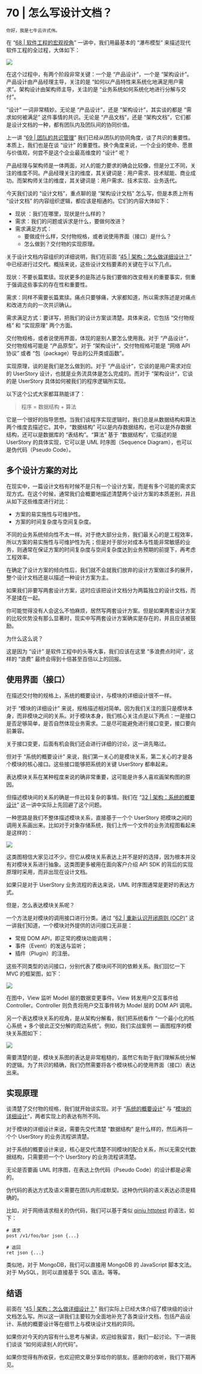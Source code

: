 # 70 | 怎么写设计文档？

    你好，我是七牛云许式伟。

在 “[68 | 软件工程的宏观视角](https://time.geekbang.org/column/article/182924)” 一讲中，我们用最基本的 “瀑布模型” 来描述现代软件工程的全过程，大体如下：

![](https://static001.geekbang.org/resource/image/71/41/7141be3e927921fa8a73cd3d4a753541.png)

在这个过程中，有两个阶段非常关键：一个是 “产品设计”，一个是 “架构设计”。产品设计由产品经理主导，关注的是 “如何以产品特性来系统化地满足用户需求”。架构设计由架构师主导，关注的是 “业务系统如何系统化地进行分解与交付”。

“设计” 一词非常精妙。无论是 “产品设计”，还是 “架构设计”，其实谈的都是 “需求如何被满足” 这件事情的共识。无论是 “产品文档”，还是 “架构文档”，它们都是设计文档的一种，都有团队内及团队间的协同价值。

上一讲 “[69 | 团队的共识管理](https://time.geekbang.org/column/article/183900)” 我们已经从团队的协同角度，谈了共识的重要性。本质上，我们也是在谈 “设计” 的重要性。换个角度来说，一个企业的使命、愿景与价值观，何尝不是这个企业最高维度的 “设计” 呢？

产品经理与架构师是一体两面，对人的能力要求的确会比较像，但是分工不同，关注的维度不同。产品经理关注的维度，其关键词是：用户需求、技术赋能、商业成功。而架构师关注的维度，其关键词是：用户需求、技术实现、业务迭代。

今天我们谈的 “设计文档”，重点聊的是 “架构设计文档” 怎么写，但是本质上所有 “设计文档” 的内容组织逻辑，都应该是相通的。它们的内容大体如下：

*   现状 ：我们在哪里，现状是什么样的？
*   需求：我们的问题或诉求是什么，要做何改进？
*   需求满足方式：
    *   要做成什么样，交付物规格，或者说使用界面（接口）是什么？
    *   怎么做到？交付物的实现原理。

关于设计文档内容组织的详细说明，我们在前面 “[45 | 架构：怎么做详细设计？](https://time.geekbang.org/column/article/142032)” 中已经进行过交代。概括来说，这些设计文档要素的关键在于以下几点。

现状：不要长篇累牍。现状更多的是陈述与我们要做的改变相关的重要事实，侧重于强调这些事实的存在性和重要性。

需求：同样不需要长篇累牍。痛点只要够痛，大家都知道，所以需求陈述是对痛点和改进方向的一次共识确认。

需求满足方式：要详写，把我们的设计方案谈清楚。具体来说，它包括 “交付物规格” 和 “实现原理” 两个方面。

交付物规格，或者说使用界面，体现的是别人要怎么使用我。对于 “产品设计”，交付物规格可能是 “产品原型”。对于 “架构设计”，交付物规格可能是 “网络 API 协议” 或者 “包（package）导出的公开类或函数”。

实现原理，谈的是我们是怎么做到的。对于 “产品设计”，它谈的是用户需求对应的 UserStory 设计，也就是业务流具体是怎么完成的。而对于 “架构设计”，它谈的是 UserStory 具体如何被我们的程序逻辑所实现。

以下这个公式大家都耳熟能详了：

> 程序 = 数据结构 + 算法

它是一个很好的指导思想。当我们谈程序实现逻辑时，我们总是从数据结构和算法两个维度去描述它。其中，“数据结构” 可以是内存数据结构，也可以是外存数据结构，还可以是数据库的 “表结构”。“算法” 基于 “数据结构”，它描述的是 UserStory 的具体实现，它可以是 UML 时序图（Sequence Diagram），也可以是伪代码（Pseudo Code）。

## 多个设计方案的对比

在现实中，一篇设计文档有时候不是只有一个设计方案，而是有多个可能的需求实现方式。在这个时候，通常我们会概要地描述清楚两个设计方案的本质差别，并且从如下这些维度进行对比：

*   方案的易实施性与可维护性。
*   方案的时间复杂度与空间复杂度。

不同的业务系统倾向性不太一样。对于绝大部分业务，我们最关心的是工程效率，所以方案的易实施性与可维护性为先；但是对于部分对成本与性能非常敏感的业务，则通常在保证方案的时间复杂度与空间复杂度达到业务预期的前提下，再考虑工程效率。

在确定了设计方案的倾向性后，我们就不会就我们放弃的设计方案做过多的展开，整个设计文档还是以描述一种设计方案为主。

如果我们非要写两套设计方案，这时应该把设计文档分为两篇独立的设计文档，而不是揉在一起。

你可能觉得没有人会这么不怕麻烦，居然写两套设计方案。但是如果两套设计方案的比较优势没有那么显著时，现实中写两套设计方案确实是存在的，并且应该被鼓励。

为什么这么说？

这是因为 “设计” 是软件工程中的头等大事，我们应该在这里 “多浪费点时间”，这样的 “浪费” 最终会得到十倍甚至百倍以上的回报。

## 使用界面（接口）

在描述交付物的规格上，系统的概要设计，与模块的详细设计很不一样。

对于 “模块的详细设计” 来说，规格描述相对简单。因为我们关注的面只是模块本身，而非模块之间的关系。对于模块本身，我们核心关注点是以下两点：一是接口是否足够简单，是否自然体现业务需求。二是尽可能避免进行接口变更，接口要向前兼容。

关于接口变更，后面有机会我们还会进行详细的讨论，这一讲先略过。

但对于 “系统的概要设计” 来说，我们第一关心的是模块关系，第二关心的才是各个模块的核心接口。这些接口能够把系统的关键 UserStory 都串起来。

表达模块关系在某种程度来说的确非常重要，这可能是许多人喜欢画架构图的原因。

但描述模块间的关系的确是一件比较复杂的事情。我们在 “[32 | 架构：系统的概要设计](https://time.geekbang.org/column/article/117783)” 这一讲中实际上先回避了这个问题。

一种思路是我们不整体描述模块关系，直接基于一个个 UserStory 把模块之间的调用关系画出来。比如对于对象存储系统，我们上传一个文件的业务流程图看起来是这样的：

![](https://static001.geekbang.org/resource/image/a1/89/a126729331be7854fad7435d293ced89.png)

这类图相信大家见过不少。但它从模块关系表达上并不是好的选择，因为根本并没有对模块关系进行抽象。这类图更多被用在面向客户介绍 API SDK 的背后的实现原理时采用，而非出现在设计文档。

如果只是对于 UserStory 业务流程的表达来说，UML 时序图通常是更好的表达方式。

但是，怎么表达模块关系呢？

一个方法是对模块的调用接口进行分类。通过 “[62 | 重新认识开闭原则 (OCP)](https://time.geekbang.org/column/article/175236)” 这一讲我们知道，一个模块对外提供的访问接口无非是：

*   常规 DOM API，即正常的模块功能调用；
*   事件（Event）的发送与监听；
*   插件（Plugin）的注册。

这些不同类型的访问接口，分别代表了模块间不同的依赖关系。我们回忆一下 MVC 的框架图，如下：

![](https://static001.geekbang.org/resource/image/32/cb/32c7df68c3f5d11a0a32f80d7c3a42cb.png)

在图中，View 监听 Model 层的数据变更事件。View 转发用户交互事件给 Controller。Controller 则负责将用户交互事件转为 Model 层的 DOM API 调用。

另一个表达模块关系的视角，是从架构分解看，我们把系统看作 “一个最小化的核心系统 + 多个彼此正交分解的周边系统”。例如，我们实战案例 — 画图程序的模块关系图如下：

![](https://static001.geekbang.org/resource/image/62/75/6270cc365ce1a19b230e243188ff7375.png)

需要清楚的是，模块关系图的表达是非常粗糙的，虽然它有助于我们理解系统分解的逻辑。为了共识的精确，我们仍然需要将各个模块核心的使用界面（接口）表达出来。

## 实现原理

谈清楚了交付物的规格，我们就开始谈实现。对于 “[系统的概要设计](https://time.geekbang.org/column/article/117783)” 与 “[模块的详细设计](https://time.geekbang.org/column/article/142032)”，两者实现上的表达有所不同。

对于模块的详细设计来说，需要先交代清楚 “数据结构” 是什么样的，然后再将一个个 UserStory 的业务流程讲清楚。

对于系统的概要设计来说，核心是交代清楚不同模块的配合关系，所以无需交代数据结构，只需要把一个个 UserStory 的业务流程讲清楚。

无论是否要画 UML 时序图，在表达上伪代码（Pseudo Code）的设计都是必需的。

伪代码的表达方式及语义需要在团队内形成默契。这种伪代码的语义表达必须是精确的。

比如，对于网络请求相关的伪代码，我们可以基于类似 [qiniu httptest](https://github.com/qiniu/httptest) 的语法，如下：

```
# 请求
post /v1/foo/bar json {...}

# 返回
ret json {...}

```

类似地，对于 MongoDB，我们可以直接用 MongoDB 的 JavaScript 脚本文法。对于 MySQL，则可以直接基于 SQL 语法。等等。

## 结语

前面在 “[45 | 架构：怎么做详细设计？](https://time.geekbang.org/column/article/142032)” 我们实际上已经大体介绍了模块级的设计文档怎么写。所以这一讲我们主要较为全面地补充了各类设计文档，包括产品设计、系统的概要设计等在细节上与模块设计文档的异同。

如果你对今天的内容有什么思考与解读，欢迎给我留言，我们一起讨论。下一讲我们谈谈 “如何阅读别人的代码”。

如果你觉得有所收获，也欢迎把文章分享给你的朋友。感谢你的收听，我们下期再见。
    